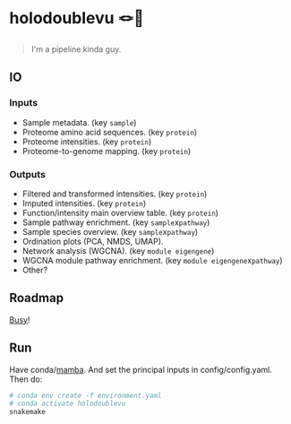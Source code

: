 # holodoublevu 🪢👀

> I'm a pipeline kinda guy.

## IO

### Inputs

  - Sample metadata. (key `sample`)
  - Proteome amino acid sequences. (key `protein`)
  - Proteome intensities. (key `protein`)
  - Proteome-to-genome mapping. (key `protein`)
  

### Outputs

  - Filtered and transformed intensities. (key `protein`)
  - Imputed intensities. (key `protein`)
  - Function/intensity main overview table. (key `protein`)
  - Sample pathway enrichment. (key `sample`x`pathway`)
  - Sample species overview. (key `sample`x`pathway`)
  - Ordination plots (PCA, NMDS, UMAP). 
  - Network analysis (WGCNA). (key `module eigengene`)
  - WGCNA module pathway enrichment. (key `module eigengene`x`pathway`)
  - Other?


## Roadmap

[Busy](https://www.youtube.com/watch?v=oPQ3o14ksaM)!

## Run

Have conda/[mamba](https://github.com/conda-forge/miniforge#install). And set the principal inputs in config/config.yaml. Then do:

```bash
# conda env create -f environment.yaml
# conda activate holodoublevu
snakemake
```


